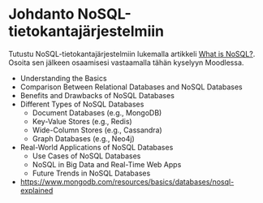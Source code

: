 # Johdanto NoSQL-tietokantajärjestelmiin

Tutustu NoSQL-tietokantajärjestelmiin lukemalla artikkeli [What is NoSQL?](https://www.mongodb.com/resources/basics/databases/nosql-explained). Osoita sen jälkeen osaamisesi vastaamalla tähän kyselyyn Moodlessa.

- Understanding the Basics
- Comparison Between Relational Databases and NoSQL Databases
- Benefits and Drawbacks of NoSQL Databases
- Different Types of NoSQL Databases
    - Document Databases (e.g., MongoDB)
    - Key-Value Stores (e.g., Redis)
    - Wide-Column Stores (e.g., Cassandra)
    - Graph Databases (e.g., Neo4j)
- Real-World Applications of NoSQL Databases
    - Use Cases of NoSQL Databases
    - NoSQL in Big Data and Real-Time Web Apps
    - Future Trends in NoSQL Databases
- https://www.mongodb.com/resources/basics/databases/nosql-explained
